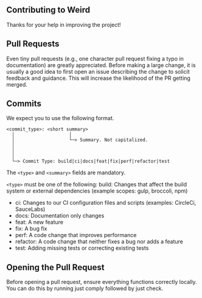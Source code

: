 ## Contributing to Weird

Thanks for your help in improving the project!

## Pull Requests

Even tiny pull requests (e.g., one character pull request fixing a typo in documentation) are greatly appreciated. Before making a large change, it is usually a good idea to first open an issue describing the change to solicit feedback and guidance. This will increase the likelihood of the PR getting merged.

## Commits

We expect you to use the following format.

```
<commit_type>: <short summary>
  │                    │
  │                    └─> Summary. Not capitalized.
  │
  │
  │
  └─> Commit Type: build|ci|docs|feat|fix|perf|refactor|test
```

The `<type>` and `<summary>` fields are mandatory.

`<type>` must be one of the following:
build: Changes that affect the build system or external dependencies (example scopes: gulp, broccoli, npm)

- ci: Changes to our CI configuration files and scripts (examples: CircleCi, SauceLabs)
- docs: Documentation only changes
- feat: A new feature
- fix: A bug fix
- perf: A code change that improves performance
- refactor: A code change that neither fixes a bug nor adds a feature
- test: Adding missing tests or correcting existing tests

## Opening the Pull Request

Before opening a pull request, ensure everything functions correctly locally. You can do this by running just comply followed by just check.
